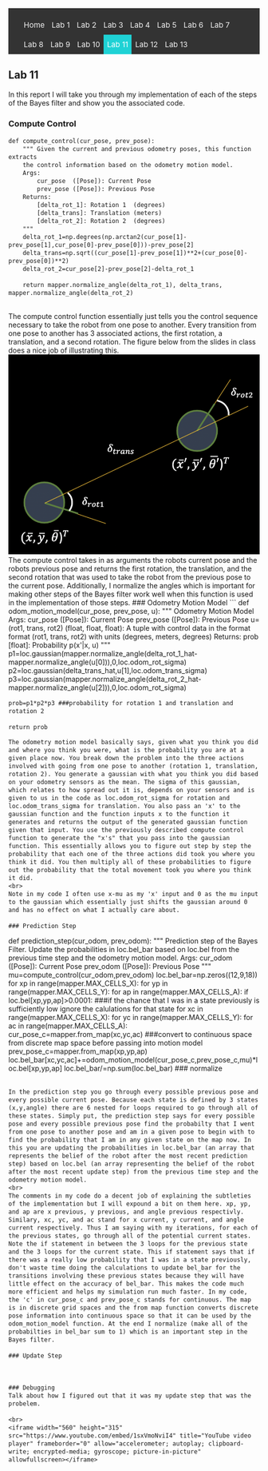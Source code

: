 <!-- # ECE 5960 -->
<style>
.topnav {
  background-color: #333;
  overflow: hidden;
}

/* Style the links inside the navigation bar */
.topnav a {
  float: left;
  color: #f2f2f2;
  text-align: center;
  padding: 10px 7px;
  text-decoration: none;
  font-size: 15px;
}

/* Change the color of links on hover */
.topnav a:hover {
  background-color: #ddd;
  color: black;
}

/* Add a color to the active/current link */
.topnav a.active {
  background-color: #1FD2D5;
  color: white;
}
</style>

<div class="topnav">
  <ul>
  <a href="/">Home</a>
  <a href="/lab1"> Lab 1 </a>
  <a href="/lab2">Lab 2</a>
  <a href="/lab3"> Lab 3</a>
  <a href="/lab4">Lab 4</a>
  <a href="/lab5">Lab 5</a>
  <a href="/lab6">Lab 6</a>
  <a href="/lab7">Lab 7</a>
  <a href="/lab8">Lab 8</a>
  <a href="/lab9">Lab 9</a>
  <a href="/lab10">Lab 10</a>
  <a class="active" href="/lab11">Lab 11</a>
  <a href="/lab12">Lab 12</a>
  <a href="/lab13">Lab 13</a>
  </ul>
</div>

## Lab 11
In this report I will take you through my implementation of each of the steps of the Bayes filter and show you the associated code.
<br>
### Compute Control
```
def compute_control(cur_pose, prev_pose):
    """ Given the current and previous odometry poses, this function extracts
    the control information based on the odometry motion model.
    Args:
        cur_pose  ([Pose]): Current Pose
        prev_pose ([Pose]): Previous Pose 
    Returns:
        [delta_rot_1]: Rotation 1  (degrees)
        [delta_trans]: Translation (meters)
        [delta_rot_2]: Rotation 2  (degrees)
    """
    delta_rot_1=np.degrees(np.arctan2(cur_pose[1]-prev_pose[1],cur_pose[0]-prev_pose[0]))-prev_pose[2]
    delta_trans=np.sqrt((cur_pose[1]-prev_pose[1])**2+(cur_pose[0]-prev_pose[0])**2)
    delta_rot_2=cur_pose[2]-prev_pose[2]-delta_rot_1

    return mapper.normalize_angle(delta_rot_1), delta_trans, mapper.normalize_angle(delta_rot_2)
```
<br>
The compute control function essentially just tells you the control sequence necessary to take the robot from one pose to another. Every transition from one pose to another has 3 associated actions, the first rotation, a translation, and a second rotation. The figure below from the slides in class does a nice job of illustrating this. 
<br>
<img src='https://raw.githubusercontent.com/bwagner2-git/bwagner2-git.github.io/main/screenshots/lab11/motion.png' height=400 />
<br>
The compute control takes in as arguments the robots current pose and the robots previous pose and returns the first rotation, the translation, and the second rotation that was used to take the robot from the previous pose to the current pose. Additionally, I normalize the angles which is important for making other steps of the Bayes filter work well when this function is used in the implementation of those steps.
### Odometry Motion Model
```
def odom_motion_model(cur_pose, prev_pose, u):
    """ Odometry Motion Model
    Args:
        cur_pose  ([Pose]): Current Pose
        prev_pose ([Pose]): Previous Pose
        u=(rot1, trans, rot2) (float, float, float): A tuple with control data in the format 
                                                   format (rot1, trans, rot2) with units (degrees, meters, degrees)
    Returns:
        prob [float]: Probability p(x'|x, u)
    """
    p1=loc.gaussian(mapper.normalize_angle(delta_rot_1_hat-mapper.normalize_angle(u[0])),0,loc.odom_rot_sigma)
    p2=loc.gaussian(delta_trans_hat,u[1],loc.odom_trans_sigma)
    p3=loc.gaussian(mapper.normalize_angle(delta_rot_2_hat-mapper.normalize_angle(u[2])),0,loc.odom_rot_sigma)
    
    prob=p1*p2*p3 ###probability for rotation 1 and translation and rotation 2
    
    return prob
```
The odometry motion model basically says, given what you think you did and where you think you were, what is the probability you are at a given place now. You break down the problem into the three actions involved with going from one pose to another (rotation 1, translation, rotation 2). You generate a gaussian with what you think you did based on your odometry sensors as the mean. The sigma of this gaussian, which relates to how spread out it is, depends on your sensors and is given to us in the code as loc.odom_rot_sigma for rotation and loc.odom_trans_sigma for translation. You also pass an 'x' to the gaussian function and the function inputs x to the function it generates and returns the output of the generated gaussian function given that input. You use the previously described compute control function to generate the "x's" that you pass into the gaussian function. This essentially allows you to figure out step by step the probability that each one of the three actions did took you where you think it did. You then multiply all of these probabilities to figure out the probability that the total movement took you where you think it did.
<br>
Note in my code I often use x-mu as my 'x' input and 0 as the mu input to the gaussian which essentially just shifts the gaussian around 0 and has no effect on what I actually care about.

### Prediction Step
```
def prediction_step(cur_odom, prev_odom):
    """ Prediction step of the Bayes Filter.
    Update the probabilities in loc.bel_bar based on loc.bel from the previous time step and the odometry motion model.
    Args:
        cur_odom  ([Pose]): Current Pose
        prev_odom ([Pose]): Previous Pose
    """
    mu=compute_control(cur_odom,prev_odom)
    loc.bel_bar=np.zeros((12,9,18))
    for xp in range(mapper.MAX_CELLS_X):
        for yp in range(mapper.MAX_CELLS_Y):
            for ap in range(mapper.MAX_CELLS_A):
                if loc.bel[xp,yp,ap]>0.0001: ###if the chance that I was in a state previously is sufficiently low ignore the calulations for that state 
                    for xc in range(mapper.MAX_CELLS_X):
                        for yc in range(mapper.MAX_CELLS_Y):
                            for ac in range(mapper.MAX_CELLS_A):
                                cur_pose_c=mapper.from_map(xc,yc,ac) ###convert to continuous space from discrete map space before passing into motion model
                                prev_pose_c=mapper.from_map(xp,yp,ap)
                                loc.bel_bar[xc,yc,ac]+=odom_motion_model(cur_pose_c,prev_pose_c,mu)*loc.bel[xp,yp,ap]
    loc.bel_bar/=np.sum(loc.bel_bar) ### normalize
```

In the prediction step you go through every possible previous pose and every possible current pose. Because each state is defined by 3 states (x,y,angle) there are 6 nested for loops required to go through all of these states. Simply put, the prediction step says for every possible pose and every possible previous pose find the probabilty that I went from one pose to another pose and am in a given pose to begin with to find the probability that I am in any given state on the map now. In this you are updating the probabilities in loc.bel_bar (an array that represents the belief of the robot after the most recent prediction step) based on loc.bel (an array representing the belief of the robot after the most recent update step) from the previous time step and the odometry motion model. 
<br>
The comments in my code do a decent job of explaining the subtleties of the implementation but I will expound a bit on them here. xp, yp, and ap are x previous, y previous, and angle previous respectivly. Similary, xc, yc, and ac stand for x current, y current, and angle current respectively. Thus I am saying with my iterations, for each of the previous states, go through all of the potential current states. Note the if statement in between the 3 loops for the previous state and the 3 loops for the current state. This if statement says that if there was a really low probability that I was in a state previously, don't waste time doing the calculations to update bel_bar for the transitions involving these previous states because they will have little effect on the accuracy of bel_bar. This makes the code much more efficient and helps my simulation run much faster. In my code, the 'c' in cur_pose_c and prev_pose_c stands for continuous. The map is in discrete grid spaces and the from map function converts discrete pose information into continuous space so that it can be used by the odom_motion_model function. At the end I normalize (make all of the probabilties in bel_bar sum to 1) which is an important step in the Bayes filter.

### Update Step



### Debugging
Talk about how I figured out that it was my update step that was the probelem.

<br>
<iframe width="560" height="315" src="https://www.youtube.com/embed/1sxVmoNviI4" title="YouTube video player" frameborder="0" allow="accelerometer; autoplay; clipboard-write; encrypted-media; gyroscope; picture-in-picture" allowfullscreen></iframe>
